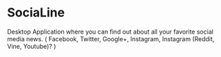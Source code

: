 # SociaLine
Desktop Application where you can find out about all your favorite social media news. ( Facebook, Twitter, Google+, Instagram, Instagram (Reddit, Vine, Youtube)? ) 

